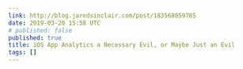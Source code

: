 ```yaml
---
link: http://blog.jaredsinclair.com/post/183568059785
date: 2019-03-20 15:58 UTC
# published: false
published: true
title: iOS App Analytics a Necessary Evil, or Maybe Just an Evil
tags: []
---
```



